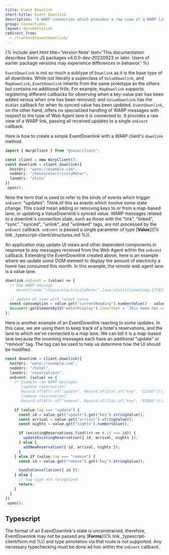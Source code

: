 ```yaml
---
title: Event Downlink
short-title: Event Downlink
description: "A WARP connection which provides a raw view of a WARP link. It receives all updates but is not purpose-built for a specific lane type."
group: Connections
layout: documentation
redirect_from:
  - /frontend/eventdownlink/
---
```


{% include alert.html title='Version Note' text='This documentation describes Swim JS packages v4.0.0-dev-20230923 or later. Users of earlier package versions may experience differences in behavior.' %}

`EventDownlink` is not so much a subtype of `Downlink` as it is the base type of all downlinks. While not literally a superclass of `ValueDownlink`, and `MapDownlink`, `EventDownlink` inherits from the same prototype as the others but contains no additional frills. For example, `MapDownlink` supports registering different callbacks for observing when a key-value pair has been added versus when one has been removed; and `ValueDownlink` has the `didSet` callback for when its synced value has been updated. `EventDownlink`, on the other hand, offers no specialized handling of WARP messages with respect to the type of Web Agent lane it is connected to. It provides a raw view of a WARP link, passing all received updates to a single `onEvent` callback. 

Here is how to create a simple EventDownlink with a WARP client's `downlink` method.

```typescript
import { WarpClient } from "@swim/client";

const client = new WarpClient();
const downlink = client.downlink({
  hostUri: "warp://example.com",
  nodeUri: "/house/electricityMeter",
  laneUri: "stats"
})
.open();
```

Note the term that is used to refer to the kinds of events which trigger `onEvent`: "updates". Think of this as events which involve some state change. This could mean adding or removing keys to or from a map-based lane, or updating a ValueDownlink's synced value. WARP messages related to a downlink's connection state, such as those with the "link", "linked", "sync", "synced", "unlink", and "unlinked" tags, are not processed by the `onEvent` callback. `onEvent` is passed a single parameter of type [**Value**]({% link _typescript-client/structures.md %}).

An application may update UI views and other dependent components in response to any messages received from the Web Agent within the `onEvent` callback. Extending the EventDownlink created above, here is an example where we update some DOM element to display the amount of electricity a home has consumed this month. In this example, the remote web agent lane is a value lane.

```typescript
downlink.onEvent = (value) => {
  /* Raw WARP message
     @event(node:"/house/electricityMeter",lane:stats){timestamp:1710272571408,currentReading:8432.7,prevMonthReading:7875.9,model:"Single Phase 4P Din Rail Energy Meter"} */

  // update UI view with latest value
  const consumption = value.get("currentReading").numberValue() - value.get("prevMonthReading").numberValue();
  document.getElementById("meterDisplay").innerText = `This home has consumed ${consumption} kWh this month.`;
};
```

Here is another example of an EventDownlink reacting to some updates. In this case, we are using them to keep track of a hotel's reservations, and the lane to which we've connected is a map lane. We can tell it is a map-based lane because the incoming messages each have an additional "update" or "remove" tag. The tag can be used to help us determine how the UI should be modified.

```typescript
const downlink = client.downlink({
  hostUri: "warp://example.com",
  nodeUri: "/hotel",
  laneUri: "reservations",
  onEvent: (value) => {
    /* Example raw WARP messages
       (update reservation)
       Record.of(Attr.of("update", Record.of(Slot.of("key", "12345"))), Slot.of("arrival", "2024-04-01T15:00:00Z"), Slot.of("nights", 1), Slot.of("guestName", "Jeff Lebowski"))
       (remove reservation)
       Record.of(Attr.of("remove", Record.of(Slot.of("key", "67890")))) */

    if (value.tag === "update") {
      const id = value.get("update").get("key").stringValue();
      const arrival = value.get("arrival").stringValue();
      const nights = value.get("nights").numberValue();

      if (existingReservations.find((r) => r.id === id)) {
        updateExistingReservation({ id, arrival, nights });
      } else {
        addNewReservation({ id, arrival, nights });
      }
    } else if (value.tag === "remove") {
      const id = value.get("remove").get("key").stringValue();

      handleCancellation({ id });
    } else {
      // tag type not recognized
      return;
    }
  }
})
.open();
```

## Typescript

The format of an EventDownlink's state is unconstrained, therefore, EventDownlink may not be passed any [**Forms**]({% link _typescript-client/form.md %}) and type annotation via that route is not supported. Any necessary typechecking must be done ad hoc within the `onEvent` callback.
